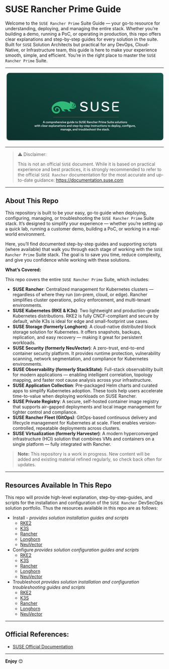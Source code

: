 # SUSE Rancher Prime Guide

Welcome to the `SUSE Rancher Prime` Suite Guide — your go-to resource for understanding, deploying, and managing the entire stack. Whether you’re building a demo, running a PoC, or operating in production, this repo offers clear explanations and step-by-step guides for every solution in the suite. Built for `SUSE` Solution Architects but practical for any DevOps, Cloud-Native, or Infrastructure team, this guide is here to make your experience smooth, simple, and efficient. You’re in the right place to master the `SUSE Rancher Prime` Suite.

---

<p align="center">
    <img src="Images/Repo-PIC.png">
</p>

---

> ⚠️ Disclaimer:
> 
> This is not an official `SUSE` document. While it is based on practical experience and best practices, it is strongly recommended to refer to the official `SUSE Rancher` documentation for the most accurate and up-to-date guidance: https://documentation.suse.com

---

## About This Repo

This repository is built to be your easy, go-to guide when deploying, configuring, managing, or troubleshooting the `SUSE Rancher Prime` Suite stack. It’s designed to simplify your experience — whether you’re setting up a quick lab, running a customer demo, building a PoC, or working in a real-world environment.

Here, you’ll find documented step-by-step guides and supporting scripts (where available) that walk you through each stage of working with the `SUSE Rancher Prime` Suite stack. The goal is to save you time, reduce complexity, and give you confidence while working with these solutions.

**What’s Covered:**

This repo covers the entire `SUSE Rancher Prime` Suite, which includes:
- **SUSE Rancher**: Centralized management for Kubernetes clusters — regardless of where they run (on-prem, cloud, or edge). Rancher simplifies cluster operations, policy enforcement, and multi-tenant environments.
- **SUSE Kubernetes (RKE & K3s)**: Two lightweight and production-grade Kubernetes distributions. RKE2 is fully CNCF-compliant and secure by default, while K3s is ideal for edge and small-footprint use cases.
- **SUSE Storage (formerly Longhorn)**: A cloud-native distributed block storage solution for Kubernetes. It offers snapshots, backups, replication, and easy recovery — making it great for persistent workloads.
- **SUSE Security (formerly NeuVector)**: A zero-trust, end-to-end container security platform. It provides runtime protection, vulnerability scanning, network segmentation, and compliance for Kubernetes environments.
- **SUSE Observability (formerly StackState)**: Full-stack observability built for modern applications — enabling intelligent correlation, topology mapping, and faster root cause analysis across your infrastructure.
- **SUSE Application Collection**: Pre-packaged Helm charts and curated apps to simplify Kubernetes adoption. These tools help users accelerate time-to-value when deploying workloads on SUSE Rancher.
- **SUSE Private Registry**: A secure, self-hosted container image registry that supports air-gapped deployments and local image management for tighter control and compliance.
- **SUSE Rancher Fleet (GitOps)**: GitOps-based continuous delivery and lifecycle management for Kubernetes at scale. Fleet enables version-controlled, repeatable deployments across clusters.
- **SUSE Virtualization (formerly Harvester)**: A modern hyperconverged infrastructure (HCI) solution that combines VMs and containers on a single platform — fully integrated with Rancher.

> **Note:** This repository is a work in progress. New content will be added and existing material refined regularly, so check back often for updates.

---

## Resources Available In This Repo

This repo will provide high-level explanation, step-by-step-guides, and scripts for the installation and configuration of the `SUSE Rancher` DevSecOps solution portfolio. Thus the resources available in this repo are as follows:

- Install - _provides solution installation guides and scripts_
  - [RKE2](/1-Install/RKE2/)
  - [K3S](/1-Install/K3S/)
  - [Rancher](/1-Install/Rancher/)
  - [Longhorn](/1-Install/Longhorn/)
  - [NeuVector](/1-Install/NeuVector/)
- Configure _provides solution configuration guides and scripts_
  - [RKE2](/2-Configure/RKE2/)
  - [K3S](/2-Configure/K3S/)
  - [Rancher](/2-Configure/Rancher/)
  - [Longhorn](/2-Configure/Longhorn/)
  - [NeuVector](/2-Configure/NeuVector/)
- Troubleshoot _provides solution installation and configuration troubleshooting guides and scripts_
  - [RKE2](/3-Troubleshoot/RKE2/)
  - [K3S](/3-Troubleshoot/K3S/)
  - [Rancher](/3-Troubleshoot/Rancher/)
  - [Longhorn](/3-Troubleshoot/Longhorn/)
  - [NeuVector](/3-Troubleshoot/NeuVector/)

---

## Official References:

- [SUSE Official Documentation](https://documentation.suse.com)

---

**Enjoy** :blush:
